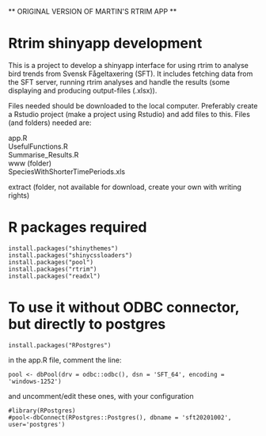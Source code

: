 ** ORIGINAL VERSION OF MARTIN'S RTRIM APP **


# Rtrim shinyapp development
This is a project to develop a shinyapp interface for using rtrim to analyse bird trends from Svensk Fågeltaxering (SFT). It includes fetching data from the SFT server, running rtrim analyses and handle the results (some displaying and producing output-files (.xlsx)). 

Files needed should be downloaded to the local computer. Preferably create a Rstudio project (make a project using Rstudio) and add files to this. Files (and folders) needed are:

app.R<br/>
UsefulFunctions.R<br/>
Summarise_Results.R<br/>
www (folder)<br/>
SpeciesWithShorterTimePeriods.xls<br/>

extract (folder, not available for download, create your own with writing rights)<br/>

# R packages required
```
install.packages("shinythemes")
install.packages("shinycssloaders")
install.packages("pool")
install.packages("rtrim")
install.packages("readxl")
```

# To use it without ODBC connector, but directly to postgres
```
install.packages("RPostgres")
```
in the app.R file, comment the line:
```
pool <- dbPool(drv = odbc::odbc(), dsn = 'SFT_64', encoding = 'windows-1252')
```
and uncomment/edit these ones, with your configuration
```
#library(RPostgres)
#pool<-dbConnect(RPostgres::Postgres(), dbname = 'sft20201002', user='postgres')
```
